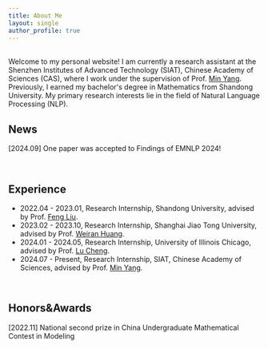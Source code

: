 ```yaml
---
title: About Me
layout: single
author_profile: true
---
```


<br/>Welcome to my personal website! I am currently a research assistant at the Shenzhen Institutes of Advanced Technology (SIAT), Chinese Academy of Sciences (CAS), where I work under the supervision of Prof. [Min Yang](https://minyang.me/). Previously, I earned my bachelor's degree in Mathematics from Shandong University. My primary research interests lie in the field of Natural Language Processing (NLP).

## News
\[2024.09\] One paper was accepted to Findings of EMNLP 2024!

<br/>

## Experience
- 2022.04 - 2023.01, Research Internship, Shandong University, advised by Prof. [Feng Liu](https://liufeng.mysxl.cn/).
- 2023.02 - 2023.10, Research Internship, Shanghai Jiao Tong University, advised by Prof. [Weiran Huang](https://www.weiranhuang.com/).
- 2024.01 - 2024.05, Research Internship, University of Illinois Chicago, advised by Prof. [Lu Cheng](https://lcheng.org/).
- 2024.07 - Present, Research Internship, SIAT, Chinese Academy of Sciences, advised by Prof. [Min Yang](https://minyang.me/).

<br/>

## Honors&Awards
[2022.11] National second prize in China Undergraduate Mathematical Contest in Modeling


<br/>
<br/>
<body><script type="text/javascript" id="clustrmaps" src="//clustrmaps.com/map_v2.js?d=zc-nXOXO-kwdWy4YllqtPav2rGgteTLCu4N6uas8K4I&cl=ffffff&w=300"></script></body>
